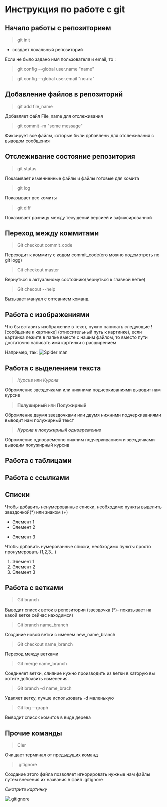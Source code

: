 # **Инструкция по работе с git**

## **Начало работы с репозиторием**
> git init

* создает локальный репозиторий

Если не было задано имя пользователя и email, то :
> git config --global user.name "name"

> git config --global user.email "почта"

## **Добавление файлов в репозиторий**
> git add file_name

Добавляет файл File_name для отслеживания

> git commit -m "some message"

Фиксирует все файлы, которые были добавлены для отслеживания с выводом сообщения

## **Отслеживание состояние репозитория**
> git status

Показывает изменненные файлы и файлы готовые для комита

> git log

Показывает все комиты

> git diff

Показывает разницу между текущений версией и зафиксированной

## **Переход между коммитами**
> Git checkout commit_code

Переходит к коммиту с кодом commit_code(его можно подсмотреть по git logg)

> Git checkout master

Вернуться к актуальному состоянию(вернуться к главной ветке)

> Git checout --help

Вызывает мануал с оптсанием команд

## **Работа с изображениями**

Что бы вставить изображение в текст, нужно написать следующие ![сообщение к картинке] (относительный путь к картинке), если картинка лежитв в папке вместе с нашим файлом, то вместо пути достаточно написать имя картинки с расширением

Например, так:
![Spider man](SM.jpg)

## **Работа с выделением текста**
>*Курсив* или _Курсив_

Обромление звездочками или нижними подчеркиваниями выводит нам курсив 

>**Полужирный** или __Полужирный__

Обромление двумя звездочками или двумя нижними подчеркиваниями выводит нам полужирный текст

>_**Курсив и полужирный одновременно**_

Обромление одновременно нижним подчеркиванием и звездочками выводим полужирный курсив

## Работа с таблицами

## Работа с ссылками

## **Списки**

Чтобы добавить ненумерованные списки, необходимо пункты выделить звездочкой(*) или знаком (+)
* Элемент 1
* Элемент 2
+ Элемент 3

Чтобы добавить нумерованные списки, необходимо пункты просто пронумеровать (1,2,3...)
1. Элемент 1
2. Элемент 2
3. Элемент 3

## **Работа с ветками**

>Git branch 

Выводит список веток в репозитории (звездочка (*)- показывает на какой ветке сейчас находимся)

>Git branch name_branch

Создание новой ветки с именем new_name_branch

>Git checkout name_branch

Переход между ветками

>Git merge name_branch

Соединяет ветки, слияние нужно производить из ветки в каторую вы хотите добоавить изменения.

>Git branch -d name_brach

Удаляет ветку, лучше использовать -d маленькую

>Git log --graph 

Выводит список комитов в виде дерева

## **Прочие команды**

>Cler 

Очищает терминал от предыдущих команд

>.gitignore

Создание этого файла позволяет игнорировать нужные нам файлы путем внесения их названия в файл .gitignore

*Смотрите картинку*

![.gitignore](gitignore.png)
